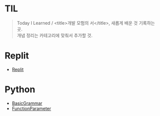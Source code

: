 # TIL
>Today I Learned / <title\>개발 모험의 서</title\>, 새롭게 배운 것 기록하는 곳.  
개념 정리는 카테고리에 맞춰서 추가할 것.


# Replit
* [Replit](https://github.com/rosewoodowon/TIL/tree/main/Replit/)

# Python
* [BasicGrammar](https://github.com/rosewoodowon/TIL/blob/main/Python/BasicGrammar.md/)
* [FunctionParameter](https://github.com/rosewoodowon/TIL/blob/main/Python/FunctionParameter.md/)
